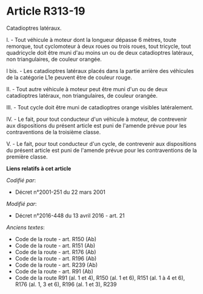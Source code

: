 # Article R313-19

Catadioptres latéraux.

I. - Tout véhicule à moteur dont la longueur dépasse 6 mètres, toute remorque, tout cyclomoteur à deux roues ou trois roues,
tout tricycle, tout quadricycle doit être muni d'au moins un ou de deux catadioptres latéraux, non triangulaires, de couleur
orangée.

I bis. - Les catadioptres latéraux placés dans la partie arrière des véhicules de la catégorie L1e peuvent être de couleur
rouge. 

II. - Tout autre véhicule à moteur peut être muni d'un ou de deux catadioptres latéraux, non triangulaires, de couleur
orangée.

III. - Tout cycle doit être muni de catadioptres orange visibles latéralement.

IV. - Le fait, pour tout conducteur d'un véhicule à moteur, de contrevenir aux dispositions du présent article est puni de
l'amende prévue pour les contraventions de la troisième classe.

V. - Le fait, pour tout conducteur d'un cycle, de contrevenir aux dispositions du présent article est puni de l'amende prévue
pour les contraventions de la première classe.

**Liens relatifs à cet article**

_Codifié par_:

  - Décret n°2001-251 du 22 mars 2001

_Modifié par_:

  - Décret n°2016-448 du 13 avril 2016 - art. 21

_Anciens textes_:

  - Code de la route - art. R150 (Ab)
  - Code de la route - art. R151 (Ab)
  - Code de la route - art. R176 (Ab)
  - Code de la route - art. R196 (Ab)
  - Code de la route - art. R239 (Ab)
  - Code de la route - art. R91 (Ab)
  - Code de la route R91 (al. 1 et 4), R150 (al. 1 et 6), R151 (al. 1 à 4  et 6), R176 (al. 1, 3 et 6), R196 (al. 1 et 3), R239

